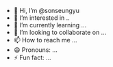 - 👋 Hi, I’m @sonseungyu
- 👀 I’m interested in ..
- 🌱 I’m currently learning ...
- 💞️ I’m looking to collaborate on ...
- 📫 How to reach me ...
- 😄 Pronouns: ...
- ⚡ Fun fact: ...

<!---
sonseungyu/sonseungyu is a ✨ special ✨ repository because its `README.md` (this file) appears on your GitHub profile.
You can click the Preview link to take a look at your changes.
--->
